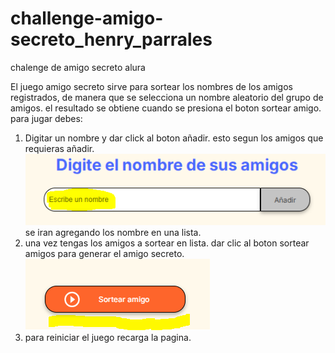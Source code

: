 # challenge-amigo-secreto_henry_parrales
chalenge de amigo secreto alura

El juego amigo secreto sirve para sortear los nombres de los amigos registrados, de manera
que se selecciona un nombre aleatorio del grupo de amigos. el resultado se obtiene cuando se presiona el 
boton sortear amigo. para jugar debes:

1. Digitar un nombre y dar click al boton añadir. esto segun los amigos que requieras añadir.
![alt text](assets/ingrese_nombre.PNG)
se iran agregando los nombre en una lista.
2. una vez tengas los amigos a sortear en lista. dar clic al boton sortear amigos para generar el amigo secreto.
![alt text](assets/sortear.PNG)
3. para reiniciar el juego recarga la pagina.